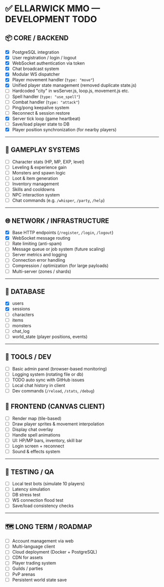 # ✅ ELLARWICK MMO — DEVELOPMENT TODO

## 📦 CORE / BACKEND

- [x] PostgreSQL integration
- [x] User registration / login / logout
- [x] WebSocket authentication via token
- [x] Chat broadcast system
- [x] Modular WS dispatcher
- [x] Player movement handler (`type: "move"`)
- [x] Unified player state management (removed duplicate state.js)
- [ ] Hardcoded "city" in wsServer.js, loop.js, movement.js etc.
- [ ] Spell handler (`type: "use_spell"`)
- [ ] Combat handler (`type: "attack"`)
- [ ] Ping/pong keepalive system
- [ ] Reconnect & session restore
- [x] Server tick loop (game heartbeat)
- [ ] Save/load player state to DB
- [x] Player position synchronization (for nearby players)

---

## 🧩 GAMEPLAY SYSTEMS

- [ ] Character stats (HP, MP, EXP, level)
- [ ] Leveling & experience gain
- [ ] Monsters and spawn logic
- [ ] Loot & item generation
- [ ] Inventory management
- [ ] Skills and cooldowns
- [ ] NPC interaction system
- [ ] Chat commands (e.g. `/whisper`, `/party`, `/help`)

---

## 🌐 NETWORK / INFRASTRUCTURE

- [x] Base HTTP endpoints (`/register`, `/login`, `/logout`)
- [x] WebSocket message routing
- [ ] Rate limiting (anti-spam)
- [ ] Message queue or job system (future scaling)
- [ ] Server metrics and logging
- [ ] Connection error handling
- [ ] Compression / optimization (for large payloads)
- [ ] Multi-server (zones / shards)

---

## 💾 DATABASE

- [x] users
- [x] sessions
- [ ] characters
- [ ] items
- [ ] monsters
- [ ] chat_log
- [ ] world_state (player positions, events)

---

## 🧰 TOOLS / DEV

- [ ] Basic admin panel (browser-based monitoring)
- [ ] Logging system (rotating file or db)
- [ ] TODO auto sync with GitHub issues
- [ ] Local chat history in client
- [ ] Dev commands (`/reload`, `/stats`, `/debug`)

## 🎨 FRONTEND (CANVAS CLIENT)

- [ ] Render map (tile-based)
- [ ] Draw player sprites & movement interpolation
- [ ] Display chat overlay
- [ ] Handle spell animations
- [ ] UI: HP/MP bars, inventory, skill bar
- [ ] Login screen + reconnect
- [ ] Sound & effects system

---

## 🧪 TESTING / QA

- [ ] Local test bots (simulate 10 players)
- [ ] Latency simulation
- [ ] DB stress test
- [ ] WS connection flood test
- [ ] Save/load consistency checks

---

## 🗺️ LONG TERM / ROADMAP

- [ ] Account management via web
- [ ] Multi-language client
- [ ] Cloud deployment (Docker + PostgreSQL)
- [ ] CDN for assets
- [ ] Player trading system
- [ ] Guilds / parties
- [ ] PvP arenas
- [ ] Persistent world state save
